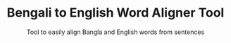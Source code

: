 <div align="center">
<h1>Bengali to English Word Aligner Tool</h1>
<p>Tool to easily align Bangla and English words from sentences</p>
</div>

